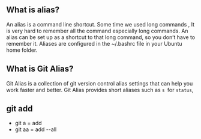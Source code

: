 ## What is alias?    
An alias is a command line shortcut. Some time we used long commands , It is very hard to remember all the command especially long commands.  An alias can be set up as a shortcut to that long command, so you don’t have to remember it.
Aliases are configured in the ~/.bashrc file in your Ubuntu home folder.   

## What is Git Alias?  
Git Alias is a collection of git version control alias settings that can help you work faster and better. Git Alias provides short aliases such as `s `for `status`,        

## git add  
* git a = add
* git aa = add --all

 